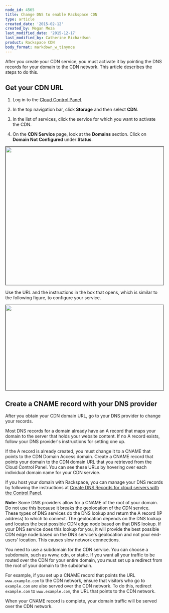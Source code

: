 ```yaml
---
node_id: 4565
title: Change DNS to enable Rackspace CDN
type: article
created_date: '2015-02-12'
created_by: Megan Meza
last_modified_date: '2015-12-17'
last_modified_by: Catherine Richardson
product: Rackspace CDN
body_format: markdown_w_tinymce
---
```


After you create your CDN service, you must activate it by pointing the DNS records for your domain to the CDN network. This article describes the steps to do this.

## Get your CDN URL

1. Log in to the [Cloud Control Panel](https://mycloud.rackspace.com).

2. In the top navigation bar, click **Storage** and then select **CDN**.

3. In the list of services, click the service for which you want to activate the CDN.

4. On the **CDN Service** page, look at the **Domains** section. Click on **Domain Not Configured** under **Status**.

<img src="/knowledge_center/sites/default/files/field/image/Screen%20Shot%202015-12-17%20at%209.22.50%20AM.png" width="643" height="441" alt="" border="1"  />

Use the URL and the instructions in the box that opens, which is similar to the following figure, to configure your service.

<img src="/knowledge_center/sites/default/files/field/image/Screen%20Shot%202015-12-16%20at%204.56.08%20PM.png" width="531" height="272" alt="" border="1"  />


## Create a CNAME record with your DNS provider

After you obtain your CDN domain URL, go to your DNS provider to change your records.

Most DNS records for a domain already have an A record that maps your domain to the server that holds your website content. If no A record exists, follow your DNS provider's instructions for setting one up.

If the A record is already created, you must change it to a CNAME that points to the CDN Domain Access domain. Create a CNAME record that points your domain to the CDN domain URL that you retrieved from the Cloud Control Panel. You can see these URLs by hovering over each individual domain name for your CDN service.

If you host your domain with Rackspace, you can manage your DNS records by following the instructions at [Create DNS Records for cloud servers with the Control Panel](/howto/create-dns-records-for-cloud-servers-with-the-control-panel).

**Note:** Some DNS providers allow for a CNAME of the root of your domain. Do not use this because it breaks the geolocation of the CDN service. These types of DNS services do the DNS lookup and return the A record (IP address) to which to connect. The geolocation depends on the DNS lookup and locates the best possible CDN edge node based on that DNS lookup. If your DNS service does this lookup for you, it will provide the best possible CDN edge node based on the DNS service's geolocation and not your end-users' location. This causes slow network connections.

You need to use a subdomain for the CDN service. You can choose a subdomain, such as www, cdn, or static. If you want all your traffic to be routed over the CDN for your entire domain, you must set up a redirect from the root of your domain to the subdomain.

For example, if you set up a CNAME record that points the URL `www.example.com` to the CDN network, ensure that visitors who go to `example.com` are also served over the CDN network. To do this, redirect `example.com` to `www.example.com`, the URL that points to the CDN network.

When your CNAME record is complete, your domain traffic will be served over the CDN network.

